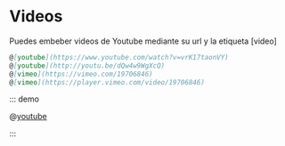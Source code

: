 <!-- markdownlint-disable MD031-->

# Videos

Puedes embeber videos de Youtube mediante su url y la etiqueta [video]

<!-- prettier-ignore -->
```markdown
@[youtube](https://www.youtube.com/watch?v=vrK17taonVY)
@[youtube](http://youtu.be/dQw4w9WgXcQ)
@[vimeo](https://vimeo.com/19706846)
@[vimeo](https://player.vimeo.com/video/19706846)
```

::: demo

@[youtube](https://www.youtube.com/watch?v=vrK17taonVY)

:::
